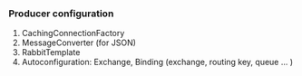 ### Producer configuration

1. CachingConnectionFactory
2. MessageConverter (for JSON)
3. RabbitTemplate
4. Autoconfiguration: Exchange, Binding (exchange, routing key, queue ... )
